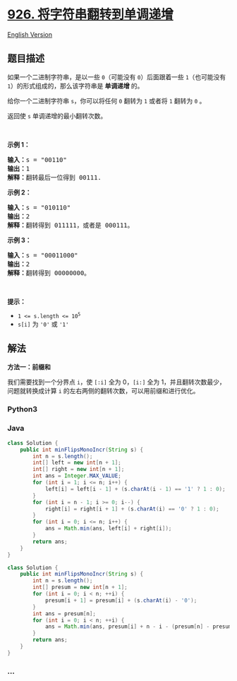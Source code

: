 # [926. 将字符串翻转到单调递增](https://leetcode.cn/problems/flip-string-to-monotone-increasing)

[English Version](/solution/0900-0999/0926.Flip%20String%20to%20Monotone%20Increasing/README_EN.md)

## 题目描述

<!-- 这里写题目描述 -->

<p>如果一个二进制字符串，是以一些 <code>0</code>（可能没有 <code>0</code>）后面跟着一些 <code>1</code>（也可能没有 <code>1</code>）的形式组成的，那么该字符串是 <strong>单调递增 </strong>的。</p>

<p>给你一个二进制字符串 <code>s</code>，你可以将任何 <code>0</code> 翻转为 <code>1</code> 或者将 <code>1</code> 翻转为 <code>0</code> 。</p>

<p>返回使 <code>s</code> 单调递增的最小翻转次数。</p>

<p>&nbsp;</p>

<p><strong>示例 1：</strong></p>

<pre>
<strong>输入：</strong>s = "00110"
<strong>输出：</strong>1
<strong>解释：</strong>翻转最后一位得到 00111.
</pre>

<p><strong>示例 2：</strong></p>

<pre>
<strong>输入：</strong>s = "010110"
<strong>输出：</strong>2
<strong>解释：</strong>翻转得到 011111，或者是 000111。
</pre>

<p><strong>示例 3：</strong></p>

<pre>
<strong>输入：</strong>s = "00011000"
<strong>输出：</strong>2
<strong>解释：</strong>翻转得到 00000000。
</pre>

<p>&nbsp;</p>

<p><strong>提示：</strong></p>

<ul>
	<li><code>1 &lt;= s.length &lt;= 10<sup>5</sup></code></li>
	<li><code>s[i]</code> 为 <code>'0'</code> 或 <code>'1'</code></li>
</ul>

## 解法

<!-- 这里可写通用的实现逻辑 -->

**方法一：前缀和**

我们需要找到一个分界点 `i`，使 `[:i]` 全为 0，`[i:]` 全为 1，并且翻转次数最少，问题就转换成计算 `i` 的左右两侧的翻转次数，可以用前缀和进行优化。

<!-- tabs:start -->

### **Python3**

<!-- 这里可写当前语言的特殊实现逻辑 -->





### **Java**

<!-- 这里可写当前语言的特殊实现逻辑 -->

```java
class Solution {
    public int minFlipsMonoIncr(String s) {
        int n = s.length();
        int[] left = new int[n + 1];
        int[] right = new int[n + 1];
        int ans = Integer.MAX_VALUE;
        for (int i = 1; i <= n; i++) {
            left[i] = left[i - 1] + (s.charAt(i - 1) == '1' ? 1 : 0);
        }
        for (int i = n - 1; i >= 0; i--) {
            right[i] = right[i + 1] + (s.charAt(i) == '0' ? 1 : 0);
        }
        for (int i = 0; i <= n; i++) {
            ans = Math.min(ans, left[i] + right[i]);
        }
        return ans;
    }
}
```

```java
class Solution {
    public int minFlipsMonoIncr(String s) {
        int n = s.length();
        int[] presum = new int[n + 1];
        for (int i = 0; i < n; ++i) {
            presum[i + 1] = presum[i] + (s.charAt(i) - '0');
        }
        int ans = presum[n];
        for (int i = 0; i < n; ++i) {
            ans = Math.min(ans, presum[i] + n - i - (presum[n] - presum[i]));
        }
        return ans;
    }
}
```

















### **...**

```

```


